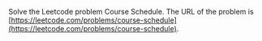 Solve the Leetcode problem Course Schedule.
The URL of the problem is [https://leetcode.com/problems/course-schedule](https://leetcode.com/problems/course-schedule).
